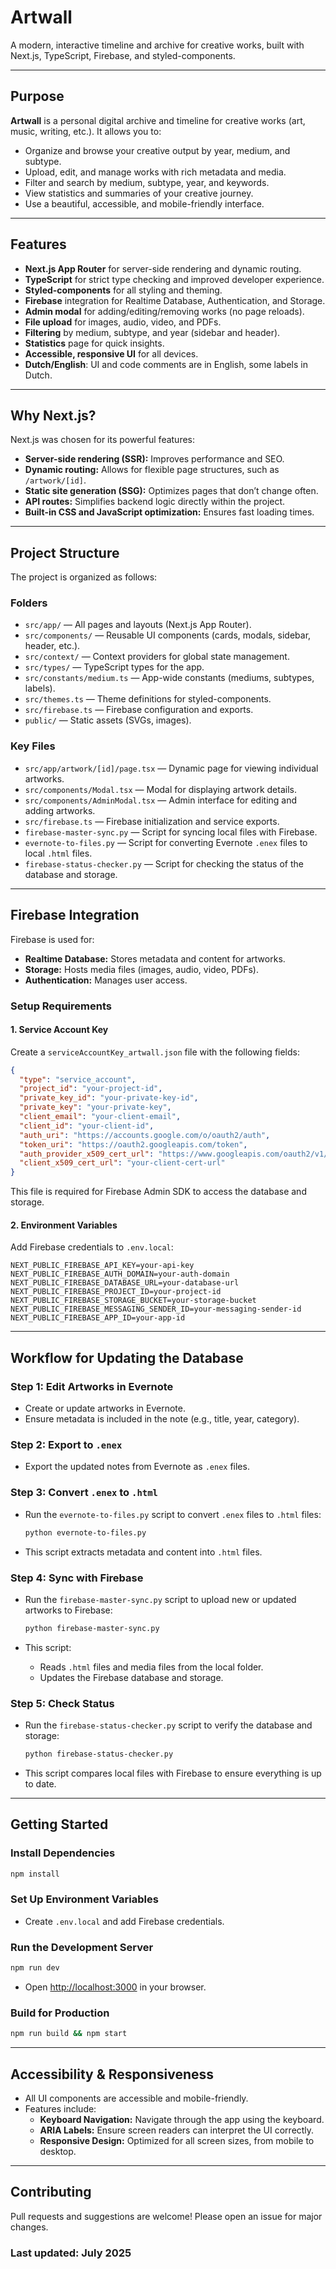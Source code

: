 # Artwall

A modern, interactive timeline and archive for creative works, built with Next.js, TypeScript, Firebase, and styled-components.

---

## Purpose

**Artwall** is a personal digital archive and timeline for creative works (art, music, writing, etc.). It allows you to:

- Organize and browse your creative output by year, medium, and subtype.
- Upload, edit, and manage works with rich metadata and media.
- Filter and search by medium, subtype, year, and keywords.
- View statistics and summaries of your creative journey.
- Use a beautiful, accessible, and mobile-friendly interface.

---

## Features

- **Next.js App Router** for server-side rendering and dynamic routing.
- **TypeScript** for strict type checking and improved developer experience.
- **Styled-components** for all styling and theming.
- **Firebase** integration for Realtime Database, Authentication, and Storage.
- **Admin modal** for adding/editing/removing works (no page reloads).
- **File upload** for images, audio, video, and PDFs.
- **Filtering** by medium, subtype, and year (sidebar and header).
- **Statistics** page for quick insights.
- **Accessible, responsive UI** for all devices.
- **Dutch/English**: UI and code comments are in English, some labels in Dutch.

---

## Why Next.js?

Next.js was chosen for its powerful features:

- **Server-side rendering (SSR):** Improves performance and SEO.
- **Dynamic routing:** Allows for flexible page structures, such as `/artwork/[id]`.
- **Static site generation (SSG):** Optimizes pages that don’t change often.
- **API routes:** Simplifies backend logic directly within the project.
- **Built-in CSS and JavaScript optimization:** Ensures fast loading times.

---

## Project Structure

The project is organized as follows:

### **Folders**

- `src/app/` — All pages and layouts (Next.js App Router).
- `src/components/` — Reusable UI components (cards, modals, sidebar, header, etc.).
- `src/context/` — Context providers for global state management.
- `src/types/` — TypeScript types for the app.
- `src/constants/medium.ts` — App-wide constants (mediums, subtypes, labels).
- `src/themes.ts` — Theme definitions for styled-components.
- `src/firebase.ts` — Firebase configuration and exports.
- `public/` — Static assets (SVGs, images).

### **Key Files**

- `src/app/artwork/[id]/page.tsx` — Dynamic page for viewing individual artworks.
- `src/components/Modal.tsx` — Modal for displaying artwork details.
- `src/components/AdminModal.tsx` — Admin interface for editing and adding artworks.
- `src/firebase.ts` — Firebase initialization and service exports.
- `firebase-master-sync.py` — Script for syncing local files with Firebase.
- `evernote-to-files.py` — Script for converting Evernote `.enex` files to local `.html` files.
- `firebase-status-checker.py` — Script for checking the status of the database and storage.

---

## Firebase Integration

Firebase is used for:

- **Realtime Database:** Stores metadata and content for artworks.
- **Storage:** Hosts media files (images, audio, video, PDFs).
- **Authentication:** Manages user access.

### **Setup Requirements**

#### **1. Service Account Key**

Create a `serviceAccountKey_artwall.json` file with the following fields:

```json
{
  "type": "service_account",
  "project_id": "your-project-id",
  "private_key_id": "your-private-key-id",
  "private_key": "your-private-key",
  "client_email": "your-client-email",
  "client_id": "your-client-id",
  "auth_uri": "https://accounts.google.com/o/oauth2/auth",
  "token_uri": "https://oauth2.googleapis.com/token",
  "auth_provider_x509_cert_url": "https://www.googleapis.com/oauth2/v1/certs",
  "client_x509_cert_url": "your-client-cert-url"
}
```

This file is required for Firebase Admin SDK to access the database and storage.

#### **2. Environment Variables**

Add Firebase credentials to `.env.local`:

```env
NEXT_PUBLIC_FIREBASE_API_KEY=your-api-key
NEXT_PUBLIC_FIREBASE_AUTH_DOMAIN=your-auth-domain
NEXT_PUBLIC_FIREBASE_DATABASE_URL=your-database-url
NEXT_PUBLIC_FIREBASE_PROJECT_ID=your-project-id
NEXT_PUBLIC_FIREBASE_STORAGE_BUCKET=your-storage-bucket
NEXT_PUBLIC_FIREBASE_MESSAGING_SENDER_ID=your-messaging-sender-id
NEXT_PUBLIC_FIREBASE_APP_ID=your-app-id
```

---

## Workflow for Updating the Database

### **Step 1: Edit Artworks in Evernote**

- Create or update artworks in Evernote.
- Ensure metadata is included in the note (e.g., title, year, category).

### **Step 2: Export to `.enex`**

- Export the updated notes from Evernote as `.enex` files.

### **Step 3: Convert `.enex` to `.html`**

- Run the `evernote-to-files.py` script to convert `.enex` files to `.html` files:

  ```bash
  python evernote-to-files.py
  ```

- This script extracts metadata and content into `.html` files.

### **Step 4: Sync with Firebase**

- Run the `firebase-master-sync.py` script to upload new or updated artworks to Firebase:

  ```bash
  python firebase-master-sync.py
  ```

- This script:
  - Reads `.html` files and media files from the local folder.
  - Updates the Firebase database and storage.

### **Step 5: Check Status**

- Run the `firebase-status-checker.py` script to verify the database and storage:

  ```bash
  python firebase-status-checker.py
  ```

- This script compares local files with Firebase to ensure everything is up to date.

---

## Getting Started

### **Install Dependencies**

```bash
npm install
```

### **Set Up Environment Variables**

- Create `.env.local` and add Firebase credentials.

### **Run the Development Server**

```bash
npm run dev
```

- Open [http://localhost:3000](http://localhost:3000) in your browser.

### **Build for Production**

```bash
npm run build && npm start
```

---

## Accessibility & Responsiveness

- All UI components are accessible and mobile-friendly.
- Features include:
  - **Keyboard Navigation:** Navigate through the app using the keyboard.
  - **ARIA Labels:** Ensure screen readers can interpret the UI correctly.
  - **Responsive Design:** Optimized for all screen sizes, from mobile to desktop.

---

## Contributing

Pull requests and suggestions are welcome! Please open an issue for major changes.

### Last updated: July 2025
